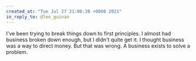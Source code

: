 ```yaml
---
created_at: "Tue Jul 27 21:06:38 +0000 2021"
in_reply_to: @leo_guinan
---
```


I've been trying to break things down to first principles. I almost had business broken down enough, but I didn't quite get it. I thought business was a way to direct money. But that was wrong. A business exists to solve a problem.